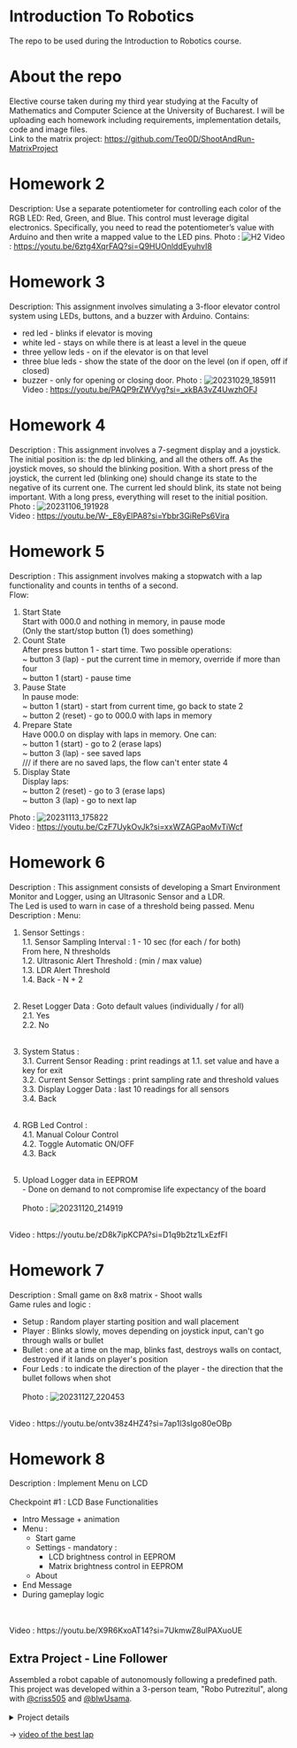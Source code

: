 # Introduction To Robotics
The repo to be used during the Introduction to Robotics course.
# About the repo
Elective course taken during my third year studying at the Faculty of Mathematics and Computer Science at the University of Bucharest.
I will be uploading each homework including requirements, implementation details, code and image files. <br>
Link to the matrix project: https://github.com/Teo0D/ShootAndRun-MatrixProject
# Homework 2
Description: Use a separate potentiometer for controlling each color of the RGB LED: Red,
Green, and Blue. This control must leverage digital electronics. Specifically,
you need to read the potentiometer’s value with Arduino and then write a
mapped value to the LED pins.
Photo : ![H2](https://github.com/Teo0o0/IntroductionToRobotics/assets/99832898/660a6b0d-6a77-4d1f-ba67-51bf3d2fbdd6)
Video : https://youtu.be/6ztg4XqrFAQ?si=Q9HUOnlddEyuhvI8
# Homework 3
Description: This assignment involves simulating a 3-floor elevator control system using
LEDs, buttons, and a buzzer with Arduino. 
Contains:
- red led - blinks if elevator is moving
- white led - stays on while there is at least a level in the queue
- three yellow leds - on if the elevator is on that level
- three blue leds - show the state of the door on the level (on if open, off if closed)
- buzzer - only for opening or closing door.
Photo : ![20231029_185911](https://github.com/Teo0o0/IntroductionToRobotics/assets/99832898/9fe33021-7d04-4437-a20b-2fa7e6e942e9)
Video : https://youtu.be/PAQP9rZWVyg?si=_xkBA3vZ4UwzhOFJ
# Homework 4
Description : This assignment involves a 7-segment display and a joystick. <br>
The initial position is: the dp led blinking, and all the others off. As the joystick moves, so should the blinking position.
With a short press of the joystick, the current led (blinking one) should change its state to the negative of its current one.
The current led should blink, its state not being important.
With a long press, everything will reset to the initial position. <br>
Photo : ![20231106_191928](https://github.com/Teo0o0/IntroductionToRobotics/assets/99832898/47edb403-554a-46aa-896c-635e5eda9d7a)
<br>Video : https://youtu.be/W-_E8yElPA8?si=Ybbr3GiRePs6Vira

# Homework 5
Description : This assignment involves making a stopwatch with a lap functionality and counts in tenths of a second. <br>
Flow: <br>
1. Start State <br>
Start with 000.0 and nothing in memory, in pause mode <br>
  (Only the start/stop button (1) does something) <br>
2. Count State <br>
After press button 1 - start time. Two possible operations: <br>
  ~ button 3 (lap) - put the current time in memory, override if more than four <br>
  ~ button 1 (start) - pause time <br>
3. Pause State <br>
In pause mode: <br>
  ~ button 1 (start) - start from current time, go back to state 2 <br>
  ~ button 2 (reset) - go to 000.0 with laps in memory <br>
4. Prepare State <br>
Have 000.0 on display with laps in memory. One can: <br>
  ~ button 1 (start) - go to 2 (erase laps) <br>
  ~ button 3 (lap) - see saved laps <br>
    /// if there are no saved laps, the flow can't enter state 4 <br>
5. Display State <br>
Display laps: <br>
  ~ button 2 (reset) - go to 3 (erase laps) <br>
  ~ button 3 (lap) - go to next lap <br>

Photo : ![20231113_175822](https://github.com/Teo0o0/IntroductionToRobotics/assets/99832898/a5ef24b8-6994-4752-a59c-95320a0744ba)
 <br>
Video : https://youtu.be/CzF7UykOvJk?si=xxWZAGPaoMvTiWcf

# Homework 6
Description : This assignment consists of developing a Smart Environment Monitor and Logger, using an Ultrasonic Sensor and a LDR. <br>
The Led is used to warn in case of a threshold being passed.
Menu Description : 
Menu: <br>
  1. Sensor Settings : <br>
    1.1. Sensor Sampling Interval : 1 - 10 sec (for each / for both)<br>
    From here, N thresholds  <br>
    1.2. Ultrasonic Alert Threshold : (min / max value)<br>
    1.3. LDR Alert Threshold<br>
    1.4. Back - N + 2<br><br>

  2. Reset Logger Data : Goto default values (individually / for all) <br>
    2.1. Yes<br>
    2.2. No<br><br>

  3. System Status :<br>
    3.1. Current Sensor Reading : print readings at 1.1. set value and have a key for exit<br>
    3.2. Current Sensor Settings : print sampling rate and threshold values<br>
    3.3. Display Logger Data : last 10 readings for all sensors<br>
    3.4. Back<br><br>

  4. RGB Led Control :<br>
    4.1. Manual Colour Control<br>
    4.2. Toggle Automatic ON/OFF<br>
    4.3. Back<br><br>
  5. Upload Logger data in EEPROM<br>
    - Done on demand to not compromise life expectancy of the board<br><br>
Photo : ![20231120_214919](https://github.com/Teo0o0/IntroductionToRobotics/assets/99832898/5c6e39df-cee5-41b7-85a2-d4ecaca76d7e)
<br>
Video : https://youtu.be/zD8k7ipKCPA?si=D1q9b2tz1LxEzfFI <br>

# Homework 7
Description : Small game on 8x8 matrix - Shoot walls<br>
Game rules and logic :<br>
  - Setup : Random player starting position and wall placement<br>
  - Player : Blinks slowly, moves depending on joystick input, can't go through walls or bullet<br>
  - Bullet : one at a time on the map, blinks fast, destroys walls on contact, destroyed if it lands on player's position<br>
  - Four Leds : to indicate the direction of the player - the direction that the bullet follows when shot<br><br>
Photo : ![20231127_220453](https://github.com/Teo0o0/IntroductionToRobotics/assets/99832898/848423e9-cc64-4583-b75a-be91ed4c9448)
<br>
Video : https://youtu.be/ontv38z4HZ4?si=7ap1l3sIgo80eOBp

# Homework 8
Description : Implement Menu on LCD<br><br>
Checkpoint #1 : LCD Base Functionalities<br>
  - Intro Message + animation<br>
  - Menu :<br>
    - Start game<br>
    - Settings - mandatory :<br>
      - LCD brightness control in EEPROM<br>
      - Matrix brightness control in EEPROM<br>
    - About<br>
  - End Message<br>
  - During gameplay logic<br><br>

<br>
Video : https://youtu.be/X9R6KxoAT14?si=7UkmwZ8ulPAXuoUE
<h2>Extra Project - Line Follower</h2>
Assembled a robot capable of autonomously following a predefined path.<br>
This project was developed within a 3-person team, "Robo Putrezitul", along with <a href="http://github.com/criss505">@criss505</a> and <a href="https://github.com/blwUsama">@blwUsama</a>.<br><br><details>
<summary>Project details</summary>
This project integrates sensors, motors, and a control algorithm to enable navigating along the track marked by a black line.<br>
Our robot completed the final track in 20.5 seconds, slightly over the maximum-grade threshold (20 seconds).<br>
  
<h3>Components</h3>
  1.Arduino Uno<br>
  2.Breadboard (a small one)<br>
  3.Power source (LiPo battery)<br>
  4.QTR reflectance sensor<br>
  5.2 Wheels<br>
  6.2 DC motors<br>
  7.Ball caster<br>
  8.Wires<br>
  9.Zip-ties<br>
  10.Chassis (created with foamcore)<br>

<h3>Main Functionalities</h3>
  Line Detection - The sensors continuously monitor the surface and process the data to determine the robot's position relative to the line.<br>
  Control Algorithm - The code is implemented to make decisions regarding direction based on the line sensor data (through adjusting motor speeds).<br>
  Autonomous Navigation - The robot makes real-time adjustments to navigate through curves and stay on track.<br>

<h3>Chassis Design</h3>
The chassis was created out of foamboard, with a few points in mind when designed.<br>
Complex forms were avoided to improve stability and durableness, while securing the other pieces attached.<br>
The sensors were placed in front, along with the ball caster, to facilitate the detection of incoming path, while the motor-controlled wheels were placed at the back for more control when making turns.<br>
We placed the LiPo battery (heaviest piece) on the lowest level in the center of the chassis and the breadboard above it, to lower the center of gravity.<br>
When fixing the battery, we used a pin to hold it in place to ensure a smooth change when changing it to a charged one is needed.<br>


<h3>Calibration</h3>
The robot is able to self-calibrate, not needing manual handling when being turned on.<br>
This is done through the robot turning left-right before starting to follow the line.<br>

<h3>Parameter Tuning</h3>
The PID values were low or 0 at first, until we experimented with several sets to find the optimal numbers for our setup.<br>
The main traits we looked at when evaluating the parameter values were the sharpness of the turns and the shaking on straight paths.<br>
The final values were kp=15, ki=0, kd=7.<br>


</details>

-> <a href="https://youtu.be/uPR8K8UPLq4">video of the best lap</a>

